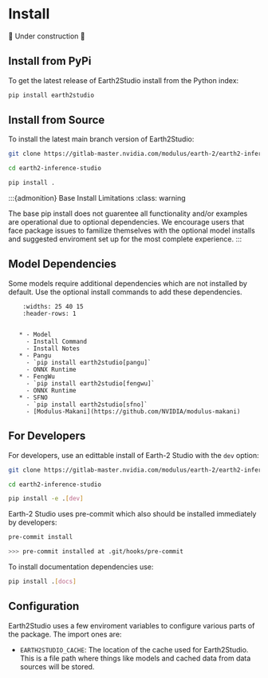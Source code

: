 # Install

🚧 Under construction 🚧

## Install from PyPi

To get the latest release of Earth2Studio install from the Python index:

```bash
pip install earth2studio
```

## Install from Source

To install the latest main branch version of Earth2Studio:

```bash
git clone https://gitlab-master.nvidia.com/modulus/earth-2/earth2-inference-studio.git

cd earth2-inference-studio

pip install .
```

:::{admonition} Base Install Limitations
:class: warning

The base pip install does not guarentee all functionality and/or examples are
operational due to optional dependencies.
We encourage users that face package issues to familize themselves with the optional
model installs and suggested enviroment set up for the most complete experience.
:::

## Model Dependencies

Some models require additional dependencies which are not installed by default.
Use the optional install commands to add these dependencies.

```{list-table}
    :widths: 25 40 15
    :header-rows: 1


   * - Model
     - Install Command
     - Install Notes
   * - Pangu
     - `pip install earth2studio[pangu]`
     - ONNX Runtime
   * - FengWu
     - `pip install earth2studio[fengwu]`
     - ONNX Runtime
   * - SFNO
     - `pip install earth2studio[sfno]`
     - [Modulus-Makani](https://github.com/NVIDIA/modulus-makani)
```

## For Developers

For developers, use an edittable install of Earth-2 Studio with the `dev` option:

```bash
git clone https://gitlab-master.nvidia.com/modulus/earth-2/earth2-inference-studio.git

cd earth2-inference-studio

pip install -e .[dev]
```

Earth-2 Studio uses pre-commit which also should be installed immediately by developers:

```bash
pre-commit install

>>> pre-commit installed at .git/hooks/pre-commit
```

To install documentation dependencies use:

```bash
pip install .[docs]
```

## Configuration

Earth2Studio uses a few enviroment variables to configure various parts of the package.
The import ones are:

- `EARTH2STUDIO_CACHE`: The location of the cache used for Earth2Studio. This is a file
path where things like models and cached data from data sources will be stored.
